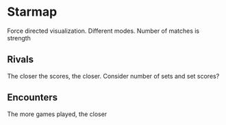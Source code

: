 # Starmap
Force directed visualization.
Different modes.
Number of matches is strength

## Rivals
The closer the scores, the closer.
Consider number of sets and set scores?

## Encounters
The more games played, the closer
